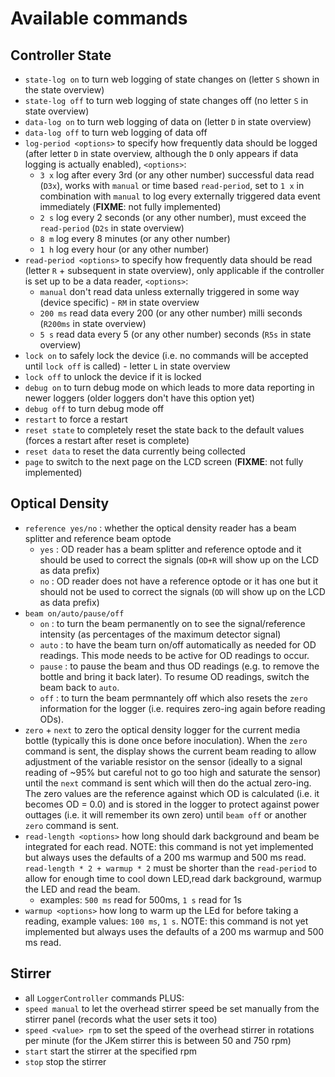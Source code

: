 # Available commands

## Controller State

  - `state-log on` to turn web logging of state changes on (letter `S` shown in the state overview)
  - `state-log off` to turn web logging of state changes off (no letter `S` in state overview)
  - `data-log on` to turn web logging of data on (letter `D` in state overview)
  - `data-log off` to turn web logging of data off
  - `log-period <options>` to specify how frequently data should be logged (after letter `D` in state overview, although the `D` only appears if data logging is actually enabled), `<options>`:
    - `3 x` log after every 3rd (or any other number) successful data read (`D3x`), works with `manual` or time based `read-period`, set to `1 x` in combination with `manual` to log every externally triggered data event immediately (**FIXME**: not fully implemented)
    - `2 s` log every 2 seconds (or any other number), must exceed the `read-period` (`D2s` in state overview)
    - `8 m` log every 8 minutes (or any other number)
    - `1 h` log every hour (or any other number)
  - `read-period <options>` to specify how frequently data should be read (letter `R` + subsequent in state overview), only applicable if the controller is set up to be a data reader, `<options>`:
    - `manual` don't read data unless externally triggered in some way (device specific) - `RM` in state overview
    - `200 ms` read data every 200 (or any other number) milli seconds (`R200ms` in state overview)
    - `5 s` read data every 5 (or any other number) seconds (`R5s` in state overview)
  - `lock on` to safely lock the device (i.e. no commands will be accepted until `lock off` is called) - letter `L` in state overview
  - `lock off` to unlock the device if it is locked
  - `debug on` to turn debug mode on which leads to more data reporting in newer loggers (older loggers don't have this option yet)
  - `debug off` to turn debug mode off
  - `restart` to force a restart
  - `reset state` to completely reset the state back to the default values (forces a restart after reset is complete)
  - `reset data` to reset the data currently being collected
  - `page` to switch to the next page on the LCD screen (**FIXME**: not fully implemented)

## Optical Density

  - `reference yes/no` : whether the optical density reader has a beam splitter and reference beam optode
    - `yes` : OD reader has a beam splitter and reference optode and it should be used to correct the signals (`OD+R` will show up on the LCD as data prefix)
    - `no` : OD reader does not have a reference optode or it has one but it should not be used to correct the signals (`OD` will show up on the LCD as data prefix)
  - `beam on/auto/pause/off` 
    - `on` : to turn the beam permanently on to see the signal/reference intensity (as percentages of the maximum detector signal)
    - `auto` : to have the beam turn on/off automatically as needed for OD readings. This mode needs to be active for OD readings to occur.
    - `pause` : to pause the beam and thus OD readings (e.g. to remove the bottle and bring it back later). To resume OD readings, switch the beam back to `auto`. 
    - `off` : to turn the beam permnantely off which also resets the `zero` information for the logger (i.e. requires zero-ing again before reading ODs).
  - `zero` + `next` to zero the optical density logger for the current media bottle (typically this is done once before inoculation). When the `zero` command is sent, the display shows the current beam reading to allow adjustment of the variable resistor on the sensor (ideally to a signal reading of ~95% but careful not to go too high and saturate the sensor) until the `next` command is sent which will then do the actual zero-ing. The zero values are the reference against which OD is calculated (i.e. it becomes OD = 0.0) and is stored in the logger to protect against power outtages (i.e. it will remember its own zero) until `beam off` or another `zero` command is sent.
  - `read-length <options>` how long should dark background and beam be integrated for each read. NOTE: this command is not yet implemented but always uses the defaults of a 200 ms warmup and 500 ms read. `read-length * 2 + warmup * 2` must be shorter than the `read-period` to allow for enough time to cool down LED,read dark background, warmup the LED and read the beam. 
     - examples: `500 ms` read for 500ms, `1 s` read for 1s
  - `warmup <options>` how long to warm up the LEd for before taking a reading, example values: `100 ms`, `1 s`. NOTE: this command is not yet implemented but always uses the defaults of a 200 ms warmup and 500 ms read.

## Stirrer

  - all `LoggerController` commands PLUS:
  - `speed manual` to let the overhead stirrer speed be set manually from the stirrer panel (records what the user sets it too)
  - `speed <value> rpm` to set the speed of the overhead stirrer in rotations per minute (for the JKem stirrer this is between 50 and 750 rpm)
  - `start` start the stirrer at the specified rpm
  - `stop` stop the stirrer
